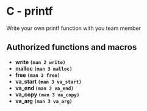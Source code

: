 # C - printf
Write your own printf function with you team member

## Authorized functions and macros
* **write `(man 2 write)`**
* **malloc `(man 3 malloc)`**
* **free `(man 3 free)`**
* **va_start `(man 3 va_start)`**
* **va_end `(man 3 va_end)`**
* **va_copy `(man 3 va_copy)`**
* **va_arg `(man 3 va_arg)`**
